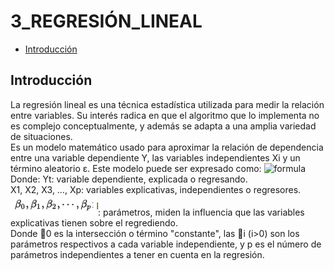 # 3_REGRESIÓN_LINEAL

- [Introducción](#introducción)


## Introducción
La regresión lineal es una técnica estadística utilizada para medir la relación entre variables. Su interés radica en que el algoritmo que lo implementa no es complejo conceptualmente, y además se adapta a una amplia variedad de situaciones.  
Es un modelo matemático usado para aproximar la relación de dependencia entre una variable dependiente Y, las variables independientes Xi y un término aleatorio ε. Este modelo puede ser expresado como:
 ![formula](https://wikimedia.org/api/rest_v1/media/math/render/svg/604ec4765565e5860d9642d5a1c83c21b2975fbe)  
Donde:
Yt: variable dependiente, explicada o regresando.  
X1, X2, X3, …, Xp: variables explicativas, independientes o regresores.  
![betas](/images/betas.png): parámetros, miden la influencia que las variables explicativas tienen sobre el regrediendo.  
Donde 0 es la intersección o término "constante", las i (i>0) son los parámetros respectivos a cada variable independiente, y p es el número de parámetros independientes a tener en cuenta en la regresión.  

